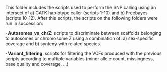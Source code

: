 This folder includes the scripts used to perform the SNP calling using an intersect of a) GATK haplotype caller (scripts 1-10) and b) Freebayes (scripts 10-12). After this scripts, the scripts on the following folders were run in succession:

  **· Autosomes_vs_chrZ**: scripts to discriminate between scaffolds belonging to autosomes or chromosome Z using a combination of: a) sex-specific coverage and b) synteny with related species.
  
  **· Variant_filtering**: scripts for filtering the VCFs produced with the previous scripts according to multiple variables (minor allele count, missingness, base quality and coverage, ...)
